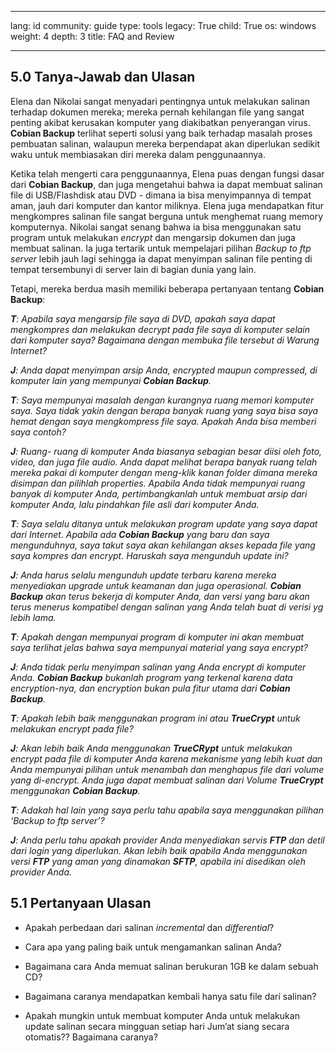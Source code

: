 

---

lang: id
community: guide
type: tools
legacy: True
child: True
os: windows
weight: 4
depth: 3
title: FAQ and Review

---

<a name="5.0"></a>
## 5.0 Tanya-Jawab dan Ulasan  ##

Elena dan Nikolai sangat menyadari pentingnya untuk melakukan salinan terhadap dokumen mereka; mereka pernah kehilangan file yang sangat penting akibat kerusakan komputer yang diakibatkan penyerangan virus. **Cobian Backup** terlihat seperti solusi yang baik terhadap masalah proses pembuatan salinan, walaupun mereka berpendapat akan diperlukan sedikit waku untuk membiasakan diri mereka dalam penggunaannya.

Ketika telah mengerti cara penggunaannya, Elena puas dengan fungsi dasar dari **Cobian Backup**, dan juga mengetahui bahwa ia dapat membuat salinan file di USB/Flashdisk atau DVD - dimana ia bisa menyimpannya di tempat aman, jauh dari komputer dan kantor miliknya. Elena juga mendapatkan fitur mengkompres salinan file sangat berguna untuk menghemat ruang memory komputernya. Nikolai sangat senang bahwa ia bisa menggunakan satu program untuk melakukan *encrypt* dan mengarsip dokumen dan juga membuat salinan. Ia juga tertarik untuk mempelajari pilihan *Backup to ftp server* lebih jauh lagi sehingga ia dapat menyimpan salinan file penting di tempat tersembunyi di server lain di bagian dunia yang lain.

Tetapi, mereka berdua masih memiliki beberapa pertanyaan tentang **Cobian Backup**:

<div class="background" markdown="1">

***T**: Apabila saya mengarsip file saya di DVD, apakah saya dapat mengkompres dan melakukan decrypt pada file saya di komputer selain dari komputer saya? Bagaimana dengan membuka file tersebut di Warung Internet?*

***J**: Anda dapat menyimpan arsip Anda, encrypted maupun compressed, di komputer lain yang mempunyai **Cobian Backup**.*

***T**: Saya mempunyai masalah dengan kurangnya ruang memori komputer saya. Saya tidak yakin dengan berapa banyak ruang yang saya bisa saya hemat dengan saya mengkompress file saya. Apakah Anda bisa memberi saya contoh?*

***J**: Ruang- ruang di komputer Anda biasanya sebagian besar diisi oleh foto, video, dan juga file audio. Anda dapat melihat berapa banyak ruang telah mereka pakai di komputer dengan meng-klik kanan folder dimana mereka disimpan dan pilihlah properties. Apabila Anda tidak mempunyai ruang banyak di komputer Anda, pertimbangkanlah untuk membuat arsip dari komputer Anda, lalu pindahkan file asli dari komputer Anda.*

***T**: Saya selalu ditanya untuk melakukan program update yang saya dapat dari Internet. Apabila ada **Cobian Backup** yang baru dan saya mengunduhnya, saya takut saya akan kehilangan akses kepada file yang saya kompres dan encrypt. Haruskah saya mengunduh update ini?*

***J**: Anda harus selalu mengunduh update terbaru karena mereka menyediakan upgrade untuk keamanan dan juga operasional. **Cobian Backup** akan terus bekerja di komputer Anda, dan versi yang baru akan terus menerus kompatibel dengan salinan yang Anda telah buat di verisi yg lebih lama.*

***T**: Apakah dengan mempunyai program di komputer ini akan membuat saya terlihat jelas bahwa saya mempunyai material yang saya encrypt?*

***J**: Anda tidak perlu menyimpan salinan yang Anda encrypt di komputer Anda. **Cobian Backup** bukanlah program yang terkenal karena data encryption-nya, dan encryption bukan pula fitur utama dari **Cobian Backup**.*

***T**: Apakah lebih baik menggunakan program ini atau **TrueCrypt** untuk melakukan encrypt pada file?*

***J**: Akan lebih baik Anda menggunakan **TrueCRypt** untuk melakukan encrypt pada file di komputer Anda karena mekanisme yang lebih kuat dan Anda mempunyai pilihan untuk menambah dan menghapus file dari volume yang di-encrypt. Anda juga dapat membuat salinan dari Volume **TrueCrypt** menggunakan **Cobian Backup**.*

***T**: Adakah hal lain yang saya perlu tahu apabila saya menggunakan pilihan ‘Backup to ftp server’?*

***J**: Anda perlu tahu apakah provider Anda menyediakan servis **FTP** dan detil dari login yang diperlukan. Akan lebih baik apabila Anda menggunakan versi **FTP** yang aman yang dinamakan **SFTP**, apabila ini disedikan oleh provider Anda.*

</div>

<a name="5.1"></a>
## 5.1 Pertanyaan Ulasan ##

- Apakah perbedaan dari salinan *incremental* dan *differential*?

- Cara apa yang paling baik untuk mengamankan salinan Anda?

- Bagaimana cara Anda memuat salinan berukuran 1GB ke dalam sebuah CD?

- Bagaimana caranya mendapatkan kembali hanya satu file dari salinan?

- Apakah mungkin untuk membuat komputer Anda untuk melakukan update salinan secara mingguan setiap hari Jum’at siang secara otomatis?? Bagaimana caranya?


